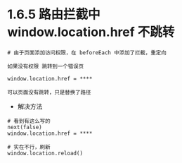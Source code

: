 # 1.6.5  路由拦截中 window.location.href 不跳转


```
# 由于页面添加访问权限，在 beforeEach 中添加了拦截，重定向 

如果没有权限 跳转到一个错误页

window.location.href = ****

可以页面没有跳转，只是替换了路径
```

- 解决方法

```
# 看到有这么写的
next(false)
window.location.href = ****

# 实在不行，刷新
window.location.reload()
```
